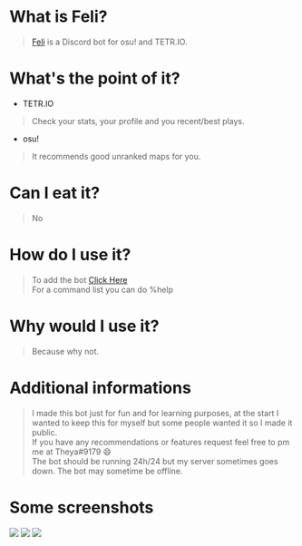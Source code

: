 # What is Feli?
> <a href="https://discordapp.com/oauth2/authorize?client_id=661375772765716480&scope=bot&permissions=84992" target="_blank">Feli</a> is a Discord bot for osu! and TETR.IO.

# What's the point of it?
- TETR.IO
> Check your stats, your profile and you recent/best plays.
- osu!
> It recommends good unranked maps for you.

# Can I eat it?
> No

# How do I use it?
> To add the bot <a href="https://discordapp.com/oauth2/authorize?client_id=661375772765716480&scope=bot&permissions=84992" target="_blank">Click Here</a>
> <br> For a command list you can do %help

# Why would I use it?
> Because why not.

# Additional informations
> I made this bot just for fun and for learning purposes, at the start I wanted to keep this for myself but some people wanted it so I made it public. <br> If you have any recommendations or features request feel free to pm me at Theya#9179 :smile: <br> The bot should be running 24h/24 but my server sometimes goes down. The bot may sometime be offline.

# Some screenshots 
<img src="https://i.imgur.com/d2o55nC.png"></img>
<img src="https://i.imgur.com/KN1lQxF.png"></img>
<img src="https://i.imgur.com/Vh9pyZk.png"></img>


